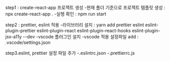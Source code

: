 step1 : create-react-app 프로젝트 생성 -현재 폴더 기준으로 프로젝트 템플릿 생성 : npx create-react-app . -실행 확인 : npm run start

step2 : prettier, eslint 적용 -라이브러리 설치
: yarn add prettier eslint eslint-plugin-prettier eslint-plugin-react eslint-plugin-react-hooks eslint-plugin-jsx-a11y --dev
-vscode 플러그인 설치
-vscode 적용 설정파일 add : .vscode/settings.json

step3.eslint, prettier 설정 파일 추가
-.eslintrc.json
-.prettierrc.js

